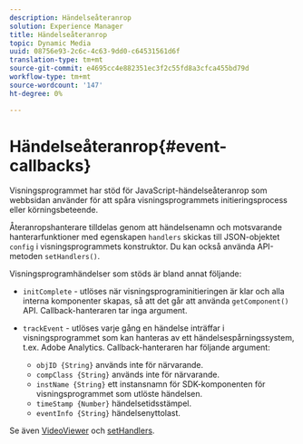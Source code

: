 ```yaml
---
description: Händelseåteranrop
solution: Experience Manager
title: Händelseåteranrop
topic: Dynamic Media
uuid: 08756e93-2c6c-4c63-9dd0-c64531561d6f
translation-type: tm+mt
source-git-commit: e4695cc4e882351ec3f2c55fd8a3cfca455bd79d
workflow-type: tm+mt
source-wordcount: '147'
ht-degree: 0%

---
```



# Händelseåteranrop{#event-callbacks}

Visningsprogrammet har stöd för JavaScript-händelseåteranrop som webbsidan använder för att spåra visningsprogrammets initieringsprocess eller körningsbeteende.

Återanropshanterare tilldelas genom att händelsenamn och motsvarande hanterarfunktioner med egenskapen `handlers` skickas till JSON-objektet `config` i visningsprogrammets konstruktor. Du kan också använda API-metoden `setHandlers()`.

Visningsprogramhändelser som stöds är bland annat följande:

* `initComplete` - utlöses när visningsprograminitieringen är klar och alla interna komponenter skapas, så att det går att använda  `getComponent()` API. Callback-hanteraren tar inga argument.

* `trackEvent` - utlöses varje gång en händelse inträffar i visningsprogrammet som kan hanteras av ett händelsespårningssystem, t.ex. Adobe Analytics. Callback-hanteraren har följande argument:

   * `objID {String}` används inte för närvarande.
   * `compClass {String}` används inte för närvarande.
   * `instName {String}` ett instansnamn för SDK-komponenten för visningsprogrammet som utlöste händelsen.
   * `timeStamp {Number}` händelsetidsstämpel.
   * `eventInfo {String}` händelsenyttolast.

Se även [VideoViewer](../../c-html5-s7-aem-asset-viewers/c-html5-video-reference/c-html5-video-viewer-20-javascriptapiref/r-html5-video-viewer-20-javascriptapiref-videoviewer.md#reference-bfad5aa071c74a66a23c39a9b48dedb0) och [setHandlers](../../c-html5-s7-aem-asset-viewers/c-html5-video-reference/c-html5-video-viewer-20-javascriptapiref/r-html5-video-viewer-20-javascriptapiref-sethandlers.md#reference-22b373b37e8943a7be5c4d4cc21ed926).
